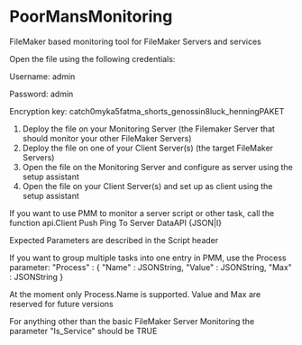 # PoorMansMonitoring
FileMaker based monitoring tool for FileMaker Servers and services

Open the file using the following credentials:

Username: admin

Password: admin

Encryption key: catch0myka5fatma_shorts_genossin8luck_henningPAKET


1. Deploy the file on your Monitoring Server (the Filemaker Server that should monitor your other FileMaker Servers)
2. Deploy the file on one of your Client Server(s) (the target FileMaker Servers)
3. Open the file on the Monitoring Server and configure as server using the setup assistant
4. Open the file on your Client Server(s) and set up as client using the setup assistant


If you want to use PMM to monitor a server script or other task, call the function
api.Client Push Ping To Server DataAPI {JSON|I}

Expected Parameters are described in the Script header

If you want to group multiple tasks into one entry in PMM, use the Process parameter:
"Process" : {
	"Name" : JSONString,
	"Value" : JSONString,
	"Max" : JSONString
}

At the moment only Process.Name is supported. Value and Max are reserved for future versions

For anything other than the basic FileMaker Server Monitoring the parameter "Is_Service" should be TRUE

